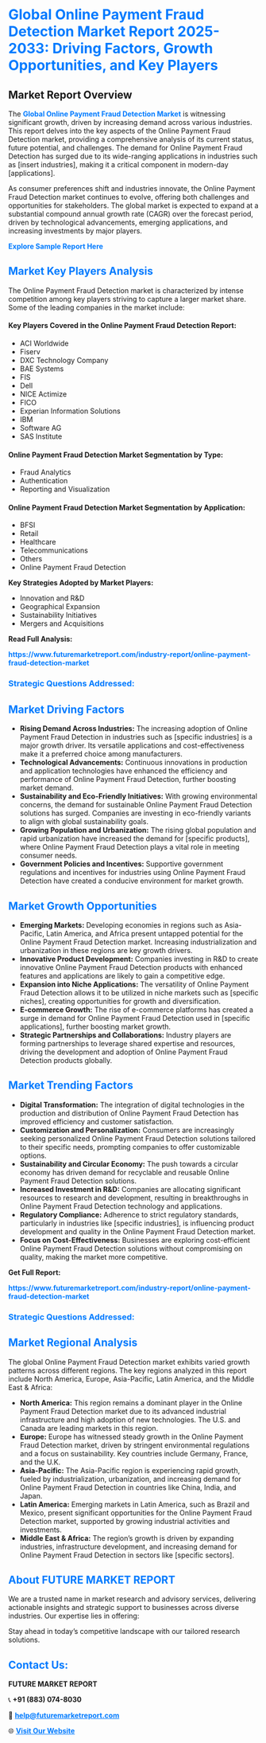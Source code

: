 <h1 style="color: #007BFF;">Global Online Payment Fraud Detection Market Report 2025-2033: Driving Factors, Growth Opportunities, and Key Players</h1>

<section id="overview">
<h2>Market Report Overview</h2>
<p>The <a href="https://www.futuremarketreport.com/industry-report/online-payment-fraud-detection-market" style="color: #007BFF; text-decoration: none;"><strong>Global Online Payment Fraud Detection Market</strong></a> is witnessing significant growth, driven by increasing demand across various industries. This report delves into the key aspects of the Online Payment Fraud Detection market, providing a comprehensive analysis of its current status, future potential, and challenges. The demand for Online Payment Fraud Detection has surged due to its wide-ranging applications in industries such as [insert industries], making it a critical component in modern-day [applications].</p>
<p>As consumer preferences shift and industries innovate, the Online Payment Fraud Detection market continues to evolve, offering both challenges and opportunities for stakeholders. The global market is expected to expand at a substantial compound annual growth rate (CAGR) over the forecast period, driven by technological advancements, emerging applications, and increasing investments by major players.</p>
</section>

<section id="overview">
<p><a href="https://www.futuremarketreport.com/request-sample/reportId=112679" style="color: #007BFF; text-decoration: none;"><strong>Explore Sample Report Here</strong></a></p>
</section>

<section id="key-players">
<h2 style="color: #007BFF;">Market Key Players Analysis</h2>
<p>The Online Payment Fraud Detection market is characterized by intense competition among key players striving to capture a larger market share. Some of the leading companies in the market include:</p>
<h4>Key Players Covered in the Online Payment Fraud Detection Report:</h4>
<ul><li>ACI Worldwide</li><li>Fiserv</li><li>DXC Technology Company</li><li>BAE Systems</li><li>FIS</li><li>Dell</li><li>NICE Actimize</li><li>FICO</li><li>Experian Information Solutions</li><li>IBM</li><li>Software AG</li><li>SAS Institute</li></ul>
<h4>Online Payment Fraud Detection Market Segmentation by Type:</h4>
<ul><li>Fraud Analytics</li><li>Authentication</li><li>Reporting and Visualization</li></ul>

<h4>Online Payment Fraud Detection Market Segmentation by Application:</h4>
<ul><li>BFSI</li><li>Retail</li><li>Healthcare</li><li>Telecommunications</li><li>Others</li><li>Online Payment Fraud Detection</li></ul>
<p><strong>Key Strategies Adopted by Market Players:</strong></p>
<ul>
<li>Innovation and R&D</li>
<li>Geographical Expansion</li>
<li>Sustainability Initiatives</li>
<li>Mergers and Acquisitions</li>
</ul>
</section>

<section>
<p><strong>Read Full Analysis: </strong></p><a href="https://www.futuremarketreport.com/industry-report/online-payment-fraud-detection-market" style="color: #007BFF; text-decoration: none;"><strong>https://www.futuremarketreport.com/industry-report/online-payment-fraud-detection-market</strong></a>
<h3 style="color: #007BFF;">Strategic Questions Addressed:</h3>
</section>

<section id="driving-factors">
<h2 style="color: #007BFF;">Market Driving Factors</h2>
<ul>
<li><strong>Rising Demand Across Industries:</strong> The increasing adoption of Online Payment Fraud Detection in industries such as [specific industries] is a major growth driver. Its versatile applications and cost-effectiveness make it a preferred choice among manufacturers.</li>
<li><strong>Technological Advancements:</strong> Continuous innovations in production and application technologies have enhanced the efficiency and performance of Online Payment Fraud Detection, further boosting market demand.</li>
<li><strong>Sustainability and Eco-Friendly Initiatives:</strong> With growing environmental concerns, the demand for sustainable Online Payment Fraud Detection solutions has surged. Companies are investing in eco-friendly variants to align with global sustainability goals.</li>
<li><strong>Growing Population and Urbanization:</strong> The rising global population and rapid urbanization have increased the demand for [specific products], where Online Payment Fraud Detection plays a vital role in meeting consumer needs.</li>
<li><strong>Government Policies and Incentives:</strong> Supportive government regulations and incentives for industries using Online Payment Fraud Detection have created a conducive environment for market growth.</li>
</ul>
</section>

<section id="growth-opportunities">
<h2 style="color: #007BFF;">Market Growth Opportunities</h2>
<ul>
<li><strong>Emerging Markets:</strong> Developing economies in regions such as Asia-Pacific, Latin America, and Africa present untapped potential for the Online Payment Fraud Detection market. Increasing industrialization and urbanization in these regions are key growth drivers.</li>
<li><strong>Innovative Product Development:</strong> Companies investing in R&D to create innovative Online Payment Fraud Detection products with enhanced features and applications are likely to gain a competitive edge.</li>
<li><strong>Expansion into Niche Applications:</strong> The versatility of Online Payment Fraud Detection allows it to be utilized in niche markets such as [specific niches], creating opportunities for growth and diversification.</li>
<li><strong>E-commerce Growth:</strong> The rise of e-commerce platforms has created a surge in demand for Online Payment Fraud Detection used in [specific applications], further boosting market growth.</li>
<li><strong>Strategic Partnerships and Collaborations:</strong> Industry players are forming partnerships to leverage shared expertise and resources, driving the development and adoption of Online Payment Fraud Detection products globally.</li>
</ul>
</section>

<section id="trending-factors">
<h2 style="color: #007BFF;">Market Trending Factors</h2>
<ul>
<li><strong>Digital Transformation:</strong> The integration of digital technologies in the production and distribution of Online Payment Fraud Detection has improved efficiency and customer satisfaction.</li>
<li><strong>Customization and Personalization:</strong> Consumers are increasingly seeking personalized Online Payment Fraud Detection solutions tailored to their specific needs, prompting companies to offer customizable options.</li>
<li><strong>Sustainability and Circular Economy:</strong> The push towards a circular economy has driven demand for recyclable and reusable Online Payment Fraud Detection solutions.</li>
<li><strong>Increased Investment in R&D:</strong> Companies are allocating significant resources to research and development, resulting in breakthroughs in Online Payment Fraud Detection technology and applications.</li>
<li><strong>Regulatory Compliance:</strong> Adherence to strict regulatory standards, particularly in industries like [specific industries], is influencing product development and quality in the Online Payment Fraud Detection market.</li>
<li><strong>Focus on Cost-Effectiveness:</strong> Businesses are exploring cost-efficient Online Payment Fraud Detection solutions without compromising on quality, making the market more competitive.</li>
</ul>
</section>

<section>
<p><strong>Get Full Report: </strong></p><a href="https://www.futuremarketreport.com/industry-report/online-payment-fraud-detection-market" style="color: #007BFF; text-decoration: none;"><strong>https://www.futuremarketreport.com/industry-report/online-payment-fraud-detection-market</strong></a>
<h3 style="color: #007BFF;">Strategic Questions Addressed:</h3>
</section>


<section id="regional-analysis">
<h2 style="color: #007BFF;">Market Regional Analysis</h2>
<p>The global Online Payment Fraud Detection market exhibits varied growth patterns across different regions. The key regions analyzed in this report include North America, Europe, Asia-Pacific, Latin America, and the Middle East & Africa:</p>
<ul>
<li><strong>North America:</strong> This region remains a dominant player in the Online Payment Fraud Detection market due to its advanced industrial infrastructure and high adoption of new technologies. The U.S. and Canada are leading markets in this region.</li>
<li><strong>Europe:</strong> Europe has witnessed steady growth in the Online Payment Fraud Detection market, driven by stringent environmental regulations and a focus on sustainability. Key countries include Germany, France, and the U.K.</li>
<li><strong>Asia-Pacific:</strong> The Asia-Pacific region is experiencing rapid growth, fueled by industrialization, urbanization, and increasing demand for Online Payment Fraud Detection in countries like China, India, and Japan.</li>
<li><strong>Latin America:</strong> Emerging markets in Latin America, such as Brazil and Mexico, present significant opportunities for the Online Payment Fraud Detection market, supported by growing industrial activities and investments.</li>
<li><strong>Middle East & Africa:</strong> The region’s growth is driven by expanding industries, infrastructure development, and increasing demand for Online Payment Fraud Detection in sectors like [specific sectors].</li>
</ul>
</section>

<footer>
<h2 style="color: #007BFF;">About FUTURE MARKET REPORT</h2>
<p>We are a trusted name in market research and advisory services, delivering actionable insights and strategic support to businesses across diverse industries. Our expertise lies in offering:</p>

<p>Stay ahead in today’s competitive landscape with our tailored research solutions.</p>

<h2 style="color: #007BFF;">Contact Us:</h2>
<p><strong>FUTURE MARKET REPORT</strong></p>
<p>📞 <strong>+91 (883) 074-8030</strong></p>
<p>📧 <strong><a href="mailto:help@futuremarketreport.com" style="color: #007BFF;">help@futuremarketreport.com</a></strong></p>
<p>🌐 <strong><a href="https://www.futuremarketreport.com/" style="color: #007BFF;">Visit Our Website</a></strong></p>
</footer>